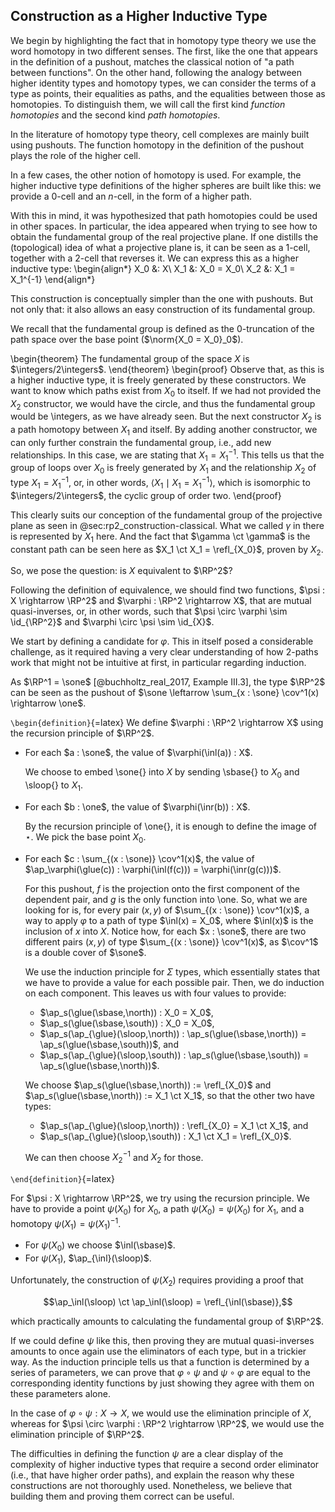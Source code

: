 ## Construction as a Higher Inductive Type

We begin by highlighting the fact that in homotopy type theory we use the word homotopy in two different senses.
The first, like the one that appears in the definition of a pushout, matches the classical notion of "a path between functions".
On the other hand, following the analogy between higher identity types and homotopy types, we can consider the terms of a type as points, their equalities as paths, and the equalities between those as homotopies.
To distinguish them, we will call the first kind *function homotopies* and the second kind *path homotopies*.

In the literature of homotopy type theory, cell complexes are mainly built using pushouts.
The function homotopy in the definition of the pushout plays the role of the higher cell.

In a few cases, the other notion of homotopy is used.
For example, the higher inductive type definitions of the higher spheres are built like this: we provide a $0$-cell and an $n$-cell, in the form of a higher path.

With this in mind, it was hypothesized that path homotopies could be used in other spaces.
In particular, the idea appeared when trying to see how to obtain the fundamental group of the real projective plane.
If one distills the (topological) idea of what a projective plane is, it can be seen as a $1$-cell, together with a $2$-cell that reverses it.
We can express this as a higher inductive type:
\begin{align*}
X_0 &: X\\
X_1 &: X_0 = X_0\\
X_2 &: X_1 = X_1^{-1}
\end{align*}

This construction is conceptually simpler than the one with pushouts.
But not only that: it also allows an easy construction of its fundamental group.

We recall that the fundamental group is defined as the $0$-truncation of the path space over the base point ($\norm{X_0 = X_0}_0$).

\begin{theorem}
The fundamental group of the space $X$ is $\integers/2\integers$.
\end{theorem}
\begin{proof}
Observe that, as this is a higher inductive type, it is freely generated by these constructors.
We want to know which paths exist from $X_0$ to itself.
If we had not provided the $X_2$ constructor, we would have the circle, and thus the fundamental group would be \integers, as we have already seen.
But the next constructor $X_2$ is a path homotopy between $X_1$ and itself.
By adding another constructor, we can only further constrain the fundamental group, i.e., add new relationships.
In this case, we are stating that $X_1 = X_1^{-1}$.
This tells us that the group of loops over $X_0$ is freely generated by $X_1$ and the relationship $X_2$ of type $X_1 = X_1^{-1}$, or, in other words, $\langle X_1 \mid X_1 = X_1^{-1}\rangle$, which is isomorphic to $\integers/2\integers$, the cyclic group of order two.
\end{proof}

This clearly suits our conception of the fundamental group of the projective plane as seen in @sec:rp2_construction-classical.
What we called $\gamma$ in there is represented by $X_1$ here.
And the fact that $\gamma \ct \gamma$ is the constant path can be seen here as $X_1 \ct X_1 = \refl_{X_0}$, proven by $X_2$.

So, we pose the question: is $X$ equivalent to $\RP^2$?

Following the definition of equivalence, we should find two functions, $\psi : X \rightarrow \RP^2$ and $\varphi : \RP^2 \rightarrow X$, that are mutual quasi-inverses, or, in other words, such that $\psi \circ \varphi \sim \id_{\RP^2}$ and $\varphi \circ \psi \sim \id_{X}$.

We start by defining a candidate for $\varphi$.
This in itself posed a considerable challenge, as it required having a very clear understanding of how $2$-paths work that might not be intuitive at first, in particular regarding induction.

As $\RP^1 = \sone$ [@buchholtz_real_2017, Example III.3], the type $\RP^2$ can be seen as the pushout of $\sone \leftarrow \sum_{x : \sone} \cov^1(x) \rightarrow \one$.

```\begin{definition}```{=latex}
We define $\varphi : \RP^2 \rightarrow X$ using the recursion principle of $\RP^2$.

- For each $a : \sone$, the value of $\varphi(\inl(a)) : X$.

  We choose to embed \sone{} into $X$ by sending \sbase{} to $X_0$ and \sloop{} to $X_1$.

- For each $b : \one$, the value of $\varphi(\inr(b)) : X$.

  By the recursion principle of \one{}, it is enough to define the image of $\star$.
  We pick the base point $X_0$.

- For each $c : \sum_{(x : \sone)} \cov^1(x)$, the value of $\ap_\varphi(\glue(c)) : \varphi(\inl(f(c))) = \varphi(\inr(g(c)))$.

  For this pushout, $f$ is the projection onto the first component of the dependent pair, and $g$ is the only function into \one.
  So, what we are looking for is, for every pair $(x,y)$ of $\sum_{(x : \sone)} \cov^1(x)$, a way to apply $\varphi$ to a path of type $\inl(x) = X_0$, where $\inl(x)$ is the inclusion of $x$ into $X$.
  Notice how, for each $x : \sone$, there are two different pairs $(x,y)$ of type $\sum_{(x : \sone)} \cov^1(x)$, as $\cov^1$ is a double cover of $\sone$.

  We use the induction principle for $\Sigma$ types, which essentially states that we have to provide a value for each possible pair.
  Then, we do induction on each component.
  This leaves us with four values to provide:

  - $\ap_s(\glue(\sbase,\north)) : X_0 = X_0$,
  - $\ap_s(\glue(\sbase,\south)) : X_0 = X_0$,
  - $\ap_s(\ap_{\glue}(\sloop,\north)) : \ap_s(\glue(\sbase,\north)) = \ap_s(\glue(\sbase,\south))$, and
  - $\ap_s(\ap_{\glue}(\sloop,\south)) : \ap_s(\glue(\sbase,\south)) = \ap_s(\glue(\sbase,\north))$.

  We choose $\ap_s(\glue(\sbase,\north)) := \refl_{X_0}$ and $\ap_s(\glue(\sbase,\north)) := X_1 \ct X_1$, so that the other two have types:

  - $\ap_s(\ap_{\glue}(\sloop,\north)) : \refl_{X_0} = X_1 \ct X_1$, and
  - $\ap_s(\ap_{\glue}(\sloop,\south)) : X_1 \ct X_1 = \refl_{X_0}$.

  We can then choose $X_2^{-1}$ and $X_2$ for those.

```\end{definition}```{=latex}

For $\psi : X \rightarrow \RP^2$, we try using the recursion principle.
We have to provide a point $\psi(X_0)$ for $X_0$, a path $\psi(X_0) = \psi(X_0)$ for $X_1$, and a homotopy $\psi(X_1) = \psi(X_1)^{-1}$.

- For $\psi(X_0)$ we choose $\inl(\sbase)$.
- For $\psi(X_1)$, $\ap_{\inl}(\sloop)$.

Unfortunately, the construction of $\psi(X_2)$ requires providing a proof that

$$\ap_\inl(\sloop) \ct \ap_\inl(\sloop) = \refl_{\inl(\sbase)},$$

which practically amounts to calculating the fundamental group of $\RP^2$.

If we could define $\psi$ like this, then proving they are mutual quasi-inverses amounts to once again use the eliminators of each type, but in a trickier way.
As the induction principle tells us that a function is determined by a series of parameters, we can prove that $\varphi \circ \psi$ and $\psi \circ \varphi$ are equal to the corresponding identity functions by just showing they agree with them on these parameters alone.

In the case of $\varphi \circ \psi : X \rightarrow X$, we would use the elimination principle of $X$, whereas for $\psi \circ \varphi : \RP^2 \rightarrow \RP^2$, we would use the elimination principle of $\RP^2$.

The difficulties in defining the function $\psi$ are a clear display of the complexity of higher inductive types that require a second order eliminator (i.e., that have higher order paths), and explain the reason why these constructions are not thoroughly used.
Nonetheless, we believe that building them and proving them correct can be useful.
